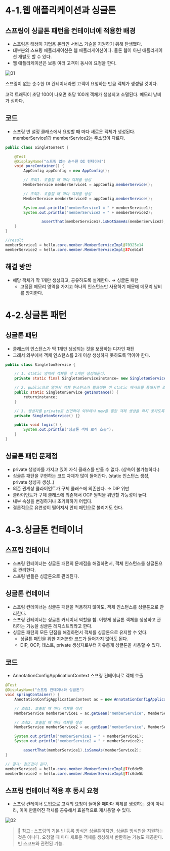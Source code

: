 # 4-1.웹 애플리케이션과 싱글톤

## 스프링이 싱글톤 패턴을 컨테이너에 적용한 배경

- 스프링은 태생이 기업용 온라인 서비스 기술을 지원하기 위해 탄생했다.
- 대부분의 스프링 애플리케이션은 웹 애플리케이션이다. 물론 웹이 아닌 애플리케이션 개발도 할 수 있다.
- 웹 애플리케이션은 보통 여러 고객이 동시에 요청을 한다.

![01](https://user-images.githubusercontent.com/52793122/160268932-9494fb12-5e71-48c7-842c-b80c576f1b98.png)


스프링이 없는 순수한 DI 컨테이너라면 고객이 요청하는 만큼 객체가 생성될 것이다. 

고객 트래픽이 초당 100이 나오면 초당 100개 객체가 생성되고 소멸된다. 메모리 낭비가 심하다. 

## 코드

- 스프링 빈 설정 클래스에서 요청할 때 마다 새로운 객체가 생성된다. memberService1과 memberService2는 주소값이 다르다.

```java
public class SingletonTest {

    @Test
    @DisplayName("스프링 없는 순수한 DI 컨테이너")
    void pureContainer() {
        AppConfig appConfig = new AppConfig();

        // 조회1. 호출할 때 마다 객체를 생성
        MemberService memberService1 = appConfig.memberService();

        // 조회2. 호출할 때 마다 객체를 생성
        MemberService memberService2 = appConfig.memberService();

        System.out.println("memberService1 = " + memberService1);
        System.out.println("memberService2 = " + memberService2);

				assertThat(memberService1).isNotSameAs(memberService2);
    }
}

//result
memberService1 = hello.core.member.MemberServiceImpl@70325e14
memberService2 = hello.core.member.MemberServiceImpl@37ceb1df
```

## 해결 방안

- 해당 객체가 딱 1개만 생성되고, 공유하도록 설계한다. → 싱글톤 패턴
    - 고정된 메모리 영역을 가지고 하나의 인스턴스만 사용하기 때문에 메모리 낭비를 방지한다.

# 4-2.싱글톤 패턴

## 싱글톤 패턴

- 클래스의 인스턴스가 딱 1개만 생성되는 것을 보장하는 디자인 패턴
- 그래서 외부에서 객체 인스턴스를 2개 이상 생성하지 못하도록 막아야 한다.

```java
public class SingletonService {

    // 1. static 영역에 객체를 딱 1개만 생성해둔다.
    private static final SingletonServiceinstance= new SingletonService();

    // 2. public으로 열어서 객체 인스턴스가 필요하면 이 static 메서드를 통해서만 조회하도록 허용한다.
    public static SingletonService getInstance() {
        returninstance;
    }

    // 3. 생성자를 private로 선언하여 외부에서 new를 통한 객체 생성을 하지 못하도록 막는다.
    private SingletonService() {}

    public void logic() {
        System.out.println("싱글톤 객체 로직 호출");
    }
}
```

## 싱글톤 패턴 문제점

- private 생성자를 가지고 있어 자식 클래스를 만들 수 없다. (상속이 불가능하다.)
- 싱글톤 패턴을 구현하는 코드 자체가 많이 들어간다. (static 인스턴스 생성, private 생성자 생성..)
- 의존 관계상 클라이언트가 구체 클래스에 의존한다. → DIP 위반
- 클라이언트가 구체 클래스에 의존해서 OCP 원칙을 위반할 가능성이 높다.
- 내부 속성을 변경하거나 초기화하기 어렵다.
- 결론적으로 유연성이 떨어져서 안티 패턴으로 불리기도 한다.

# 4-3.싱글톤 컨테이너

## 스프링 컨테이너

- 스프링 컨테이너는 싱글톤 패턴의 문제점을 해결하면서, 객체 인스턴스를 싱글톤으로 관리한다.
- 스프링 빈들은 싱글톤으로 관리된다.

## 싱글톤 컨테이너

- 스프링 컨테이너는 싱글톤 패턴을 적용하지 않아도, 객체 인스턴스를 싱글톤으로 관리한다.
- 스프링 컨테이너는 싱글톤 커테이너 역할을 함. 이렇게 싱글톤 객체를 생성하고 관리하는 기능을 싱글톤 레지스트리라고 한다.
- 싱글톤 패턴의 모든 단점을 해결하면서 객체를 싱글톤으로 유지할 수 있다.
    - 싱글톤 패턴을 위한 지저분한 코드가 들어가지 않아도 된다.
    - DIP, OCP, 테스트, private 생성자로부터 자유롭게 싱글톤을 사용할 수 있다.

## 코드

- AnnotationConfigApplicationContext 스프링 컨테이너로 객체 호출

```java
@Test
@DisplayName("스프링 컨테이너와 싱글톤")
void springContainer() {
    AnnotationConfigApplicationContext ac = new AnnotationConfigApplicationContext(AppConfig.class);

    // 조회1. 호출할 때 마다 객체를 생성
    MemberService memberService1 = ac.getBean("memberService", MemberService.class);

    // 조회2. 호출할 때 마다 객체를 생성
    MemberService memberService2 = ac.getBean("memberService", MemberService.class);

    System.out.println("memberService1 = " + memberService1);
    System.out.println("memberService2 = " + memberService2);

		assertThat(memberService1).isSameAs(memberService2);
}

// 결과: 참조값이 같다. 
memberService1 = hello.core.member.MemberServiceImpl@7fc6de5b
memberService2 = hello.core.member.MemberServiceImpl@7fc6de5b
```

## 스프링 컨테이너 적용 후 동시 요청

- 스프링 컨테이너 도입으로 고객의 요청이 들어올 때마다 객체를 생성하는 것이 아니라, 이미 만들어진 객체를 공유해서 효율적으로 재사용할 수 있다.

![02](https://user-images.githubusercontent.com/52793122/160268937-5e56bff6-e99f-42b9-bed5-5e971f73f09e.png)


> 📌 참고
: 스프링의 기본 빈 등록 방식은 싱글톤이지만, 싱글톤 방식만을 지원하는 것은 아니다. 
요청할 때 마다 새로운 객체를 생성해서 반환하는 기능도 제공한다. 빈 스코프와 관련된 기능.
>